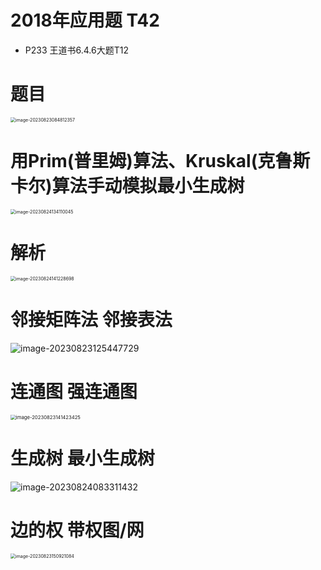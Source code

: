 # 2018年应用题 T42

* P233 王道书6.4.6大题T12



# 题目

<img src="https://cvp.oss-cn-shanghai.aliyuncs.com/picgo/202308230848579.png" alt="image-20230823084812357" style="zoom: 50%;" />



# 用Prim(普里姆)算法、Kruskal(克鲁斯卡尔)算法手动模拟最小生成树

<img src="https://cvp.oss-cn-shanghai.aliyuncs.com/picgo/202308241341205.png" alt="image-20230824134110045" style="zoom: 50%;" />



# 解析

<img src="https://cvp.oss-cn-shanghai.aliyuncs.com/picgo/202308241412995.png" alt="image-20230824141228698" style="zoom:50%;" />



# 邻接矩阵法 邻接表法

![image-20230823125447729](https://cvp.oss-cn-shanghai.aliyuncs.com/picgo/202308231254843.png)



# 连通图 强连通图

<img src="https://cvp.oss-cn-shanghai.aliyuncs.com/picgo/202308231414493.png" alt="image-20230823141423425" style="zoom: 55%;" />



# 生成树 最小生成树

![image-20230824083311432](https://cvp.oss-cn-shanghai.aliyuncs.com/picgo/202308240833701.png)



# 边的权 带权图/网

<img src="https://cvp.oss-cn-shanghai.aliyuncs.com/picgo/202308231509169.png" alt="image-20230823150921084" style="zoom:50%;" />









